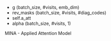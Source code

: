 * g         (batch_size, #visits, emb_dim)
* rev_masks (batch_size, #visits, #diag_codes)
* self.a_att
* alpha     (batch_size, #visits, 1)

MINA - Applied Attention Model


